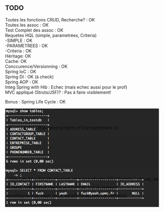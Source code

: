 ## TODO
Toutes les fonctions CRUD, Recherche? : OK <br>
Toutes les assoc : OK <br>
Test Complet des assoc : OK <br>
Requetes HQL (simple, parametrées, Criteria) <br>
    -SIMPLE : OK <br>
    -PARAMETREES : OK <br>
    -Criteria : OK <br>
Héritage: OK <br>
Cache: OK <br>
Conccurence/Versionning : OK <br>
Spring IoC : OK <br>
Spring DI : OK (à check) <br>
Spring AOP : OK <br>
Integ Spring with Hib	:  Echec (mais echec aussi pour le prof) <br>
MVC appliqué (Struts/JSF)? : Pas à faire visiblement! <br>

Bonus : Spring Life Cycle : OK

[![CardWatch Galerie Image](https://github.com/nsalleron/CODEL-GestionnaireDeContact/blob/master/.images/01.png?raw=true)](https://www.youtube.com/watch?v=dQw4w9WgXcQ )
